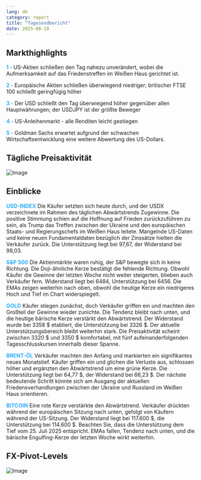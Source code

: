 ```yaml
---
lang: de
category: report
title: "Tagesendbericht"
date: 2025-08-18
---
```



<h2>Markthighlights</h2>
<strong style="color: #2caef7;">1 - </strong> US-Aktien schließen den Tag nahezu unverändert, wobei die Aufmerksamkeit auf das Friedenstreffen im Weißen Haus gerichtet ist.


<strong style="color: #2caef7;">2 - </strong> Europäische Aktien schließen überwiegend niedriger; britischer FTSE 100 schließt geringfügig höher

<strong style="color: #2caef7;">3 - </strong> Der USD schließt den Tag überwiegend höher gegenüber allen Hauptwährungen; der USDJPY ist der größte Beweger

<strong style="color: #2caef7;">4 - </strong> US-Anleihenmarkt - alle Renditen leicht gestiegen

<strong style="color: #2caef7;">5 - </strong> Goldman Sachs erwartet aufgrund der schwachen Wirtschaftsentwicklung eine weitere Abwertung des US-Dollars.




<h2>Tägliche Preisaktivität</h2>
<img src="https://markleighedu.github.io/img/Aug-2025/18-Aug-2025/price.jpg" alt="Image"/>

<h2>Einblicke</h2>
<strong style="color: #2caef7;">USD-INDEX</strong> Die Käufer setzten sich heute durch, und der USDX verzeichnete im Rahmen des täglichen Abwärtstrends Zugewinne. Die positive Stimmung schien auf die Hoffnung auf Frieden zurückzuführen zu sein, als Trump das Treffen zwischen der Ukraine und den europäischen Staats- und Regierungschefs im Weißen Haus leitete. Mangelnde US-Daten und keine neuen Fundamentaldaten bezüglich der Zinssätze hielten die Verkäufer zurück. Die Unterstützung liegt bei 97,67, der Widerstand bei 98,03.

<strong style="color: #2caef7;">S&P 500</strong> Die Aktienmärkte waren ruhig, der S&P bewegte sich in keine Richtung. Die Doji-ähnliche Kerze bestätigt die fehlende Richtung. Obwohl Käufer die Gewinne der letzten Woche nicht weiter steigerten, blieben auch Verkäufer fern. Widerstand liegt bei 6484, Unterstützung bei 6456. Die EMAs zeigen weiterhin nach oben, obwohl die heutige Kerze ein niedrigeres Hoch und Tief im Chart widerspiegelt.

<strong style="color: #2caef7;">GOLD</strong> Käufer stiegen zunächst, doch Verkäufer griffen ein und machten den Großteil der Gewinne wieder zunichte. Die Tendenz bleibt nach unten, und die heutige bärische Kerze verstärkt den Abwärtstrend. Der Widerstand wurde bei 3358 $ etabliert, die Unterstützung bei 3326 $. Der aktuelle Unterstützungsbereich bleibt weiterhin stark. Die Preisaktivität scheint zwischen 3320 $ und 3350 $ komfortabel, mit fünf aufeinanderfolgenden Tagesschlusskursen innerhalb dieser Spanne.

<strong style="color: #2caef7;">BRENT-ÖL</strong> Verkäufer machten den Anfang und markierten ein signifikantes neues Monatstief. Käufer griffen ein und glichen die Verluste aus, schlossen höher und ergänzten den Abwärtstrend um eine grüne Kerze. Die Unterstützung liegt bei 64,77 $, der Widerstand bei 66,23 $. Der nächste bedeutende Schritt könnte sich am Ausgang der aktuellen Friedensverhandlungen zwischen der Ukraine und Russland im Weißen Haus orientieren.

<strong style="color: #2caef7;">BITCOIN</strong> Eine rote Kerze verstärkte den Abwärtstrend. Verkäufer drückten während der europäischen Sitzung nach unten, gefolgt von Käufern während der US-Sitzung. Der Widerstand liegt bei 117.600 $, die Unterstützung bei 114.600 $. Beachten Sie, dass die Unterstützung dem Tief vom 25. Juli 2025 entspricht. EMAs fallen, Tendenz nach unten, und die bärische Engulfing-Kerze der letzten Woche wirkt weiterhin.



<h2>FX-Pivot-Levels</h2>
<img src="https://markleighedu.github.io/img/Aug-2025/18-Aug-2025/pivot.jpg" alt="Image"/>